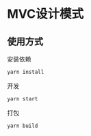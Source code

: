 # MVC设计模式

## 使用方式

安装依赖

```sh
yarn install
```

开发

```sh
yarn start
```

打包

```sh
yarn build
```
